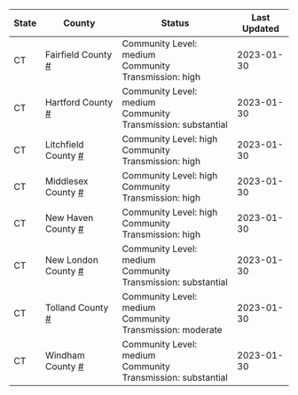 State | County | Status | Last Updated
--- | --- | --- | --- 
CT | Fairfield County <a href="#fairfield_county">#</a> | <a name="fairfield_county"></a>Community Level: medium<br/>Community Transmission: high | 2023-01-30
CT | Hartford County <a href="#hartford_county">#</a> | <a name="hartford_county"></a>Community Level: medium<br/>Community Transmission: substantial | 2023-01-30
CT | Litchfield County <a href="#litchfield_county">#</a> | <a name="litchfield_county"></a>Community Level: high<br/>Community Transmission: high | 2023-01-30
CT | Middlesex County <a href="#middlesex_county">#</a> | <a name="middlesex_county"></a>Community Level: high<br/>Community Transmission: high | 2023-01-30
CT | New Haven County <a href="#new_haven_county">#</a> | <a name="new_haven_county"></a>Community Level: high<br/>Community Transmission: high | 2023-01-30
CT | New London County <a href="#new_london_county">#</a> | <a name="new_london_county"></a>Community Level: medium<br/>Community Transmission: substantial | 2023-01-30
CT | Tolland County <a href="#tolland_county">#</a> | <a name="tolland_county"></a>Community Level: medium<br/>Community Transmission: moderate | 2023-01-30
CT | Windham County <a href="#windham_county">#</a> | <a name="windham_county"></a>Community Level: medium<br/>Community Transmission: substantial | 2023-01-30
